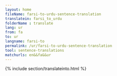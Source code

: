 ```yaml
---
layout: home
fileName: farsi-to-urdu-sentence-translation
translatein: farsi_to_urdu
folderName : translate
lang: ur
from: fa
to: ur
langname: farsi-to
permalink: /ur/farsi-to-urdu-sentence-translation
tool: sentence-translations
matchurls: en&&fa&&ur
---
```

{% include section/translateinto.html %}
